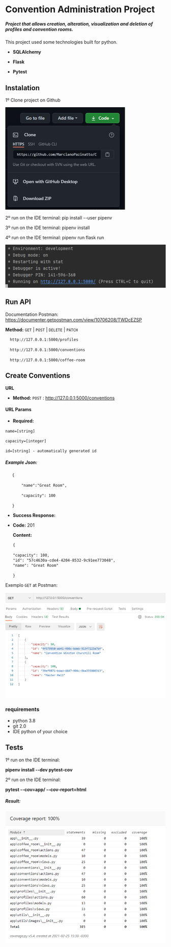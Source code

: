 # Convention Administration Project


##### Project that allows creation, alteration, visualization and deletion of profiles and convention rooms.



This project used some technologies built for python. 

* **SQLAlchemy**

* **Flask**

* **Pytest**




## Instalation

1º
Clone project on Github

![](app/utils/images/cloneGit.PNG?raw=true)

2º
run on the IDE terminal: pip install --user pipenv 

3º 
run on the IDE terminal: pipenv install

4º
run on the IDE terminal: pipenv run flask run

![](app/utils/images/runApp.PNG?raw=true)


## Run API

Documentation Postman:
https://documenter.getpostman.com/view/10706208/TWDcEZSP

**Method:**
`GET` | `POST` | `DELETE` | `PATCH`
 
``` 
  http://127.0.0.1:5000/profiles
 
  http://127.0.0.1:5000/conventions
 
  http://127.0.0.1:5000/coffee-room
```
 
 ## Create Conventions
 
 **URL** 
 
 * **Method:** `POST` : http://127.0.0.1:5000/conventions
 
 #### URL Params

  * **Required:**
  
    
   `name=[string]`
   
   
   `capacity=[integer]`
   
   
   `id=[string] - automatically generated id`
 ##### Example Json:
 ```
    {

        "name":"Great Room",

        "capacity": 100

    }
```
 * **Success Response:**

  * **Code:** 201 <br />
  
    **Content:** 
    
    
        {
        
        "capacity": 100,
        "id": "57c4630a-cde4-4204-8532-9c91ee773048",
        "name": "Great Room"
        
        }
 
 Exemplo `GET` at Postman:
 
 ![](app/utils/images/getConventions.PNG?raw=true)
 
 
 ### requirements
 * python 3.8
 * git 2.0
 * IDE python of your choice 
 
 ## Tests
 1º run on the IDE terminal: 
 
 **pipenv install --dev pytest-cov**
 
 2º run on the IDE terminal: 
 
 **pytest --cov=app/ --cov-report=html**
 
##### Result:



  ![](app/utils/images/tests.PNG?raw=true)